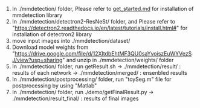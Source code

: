 1. In ./mmdetection/ folder, Please refer to [get_started.md](docs/get_started.md) for installation of mmdetection library
2. In ./mmdetection/detectron2-ResNeSt/ folder, and Please refer to "https://detectron2.readthedocs.io/en/latest/tutorials/install.html#" for installation of detectron2 library
3. move input images into ./mmdetection/dataset/
4. Download model weights from "https://drive.google.com/file/d/12XltdbEhtMF3QU0saYvoiszEuWYVezSJ/view?usp=sharing" and unzip in ./mmdetection/weights/ folder 
5. In ./mmdetection/ folder, run getResult.sh
-> ./mmdetection/result/ : results of each network
-> ./mmdetection/merged/ : ensenbled results
6. In ./mmdetection/postprocessing/ folder, run "toySeg.m" file for postprocessing by using "Matlab"
7. In ./mmdetection/ folder, run ./demo/getFinalResult.py
-> ./mmdetection/result_final/ : results of final images
